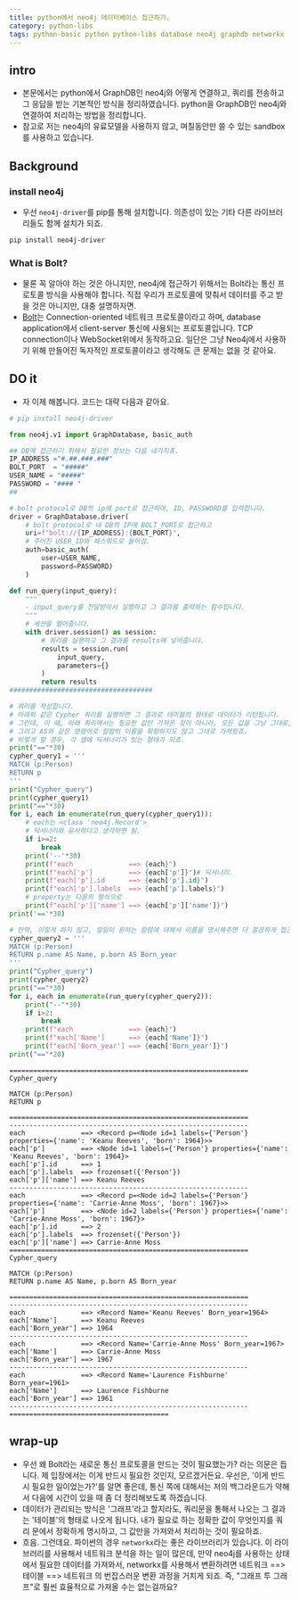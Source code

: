 ```yaml
---
title: python에서 neo4j 데이터베이스 접근하기.
category: python-libs
tags: python-basic python python-libs database neo4j graphdb networkx
---
```


## intro

- 본문에서는 python에서 GraphDB인 neo4j와 어떻게 연결하고, 쿼리를 전송하고 그 응답을 받는 기본적인 방식을 정리하였습니다.
python을 GraphDB인 neo4j와 연결하여 처리하는 방법을 정리합니다.
- 참고로 저는 neo4j의 유료모델을 사용하지 않고, 며칠동안만 쓸 수 있는 sandbox를 사용하고 있습니다. 

## Background

### install neo4j 

- 우선 `neo4j-driver`를 pip를 통해 설치합니다. 의존성이 있는 기타 다른 라이브러리들도 함께 설치가 되죠.

```bash
pip install neo4j-driver
```

### What is Bolt? 

- 물론 꼭 알아야 하는 것은 아니지만, neo4j에 접근하기 위해서는 Bolt라는 통신 프로토콜 방식을 사용해야 합니다. 직접 우리가 프로토콜에 맞춰서 데이터를 주고 받을 것은 아니지만, 대충 설명하자면.
- [Bolt](https://en.wikipedia.org/wiki/Bolt_(network_protocol))는 Connection-oriented 네트워크 프로토콜이라고 하며, database application에서 client-server 통신에 사용되는 프로토콜입니다. TCP connection이나 WebSocket위에서 동작하고요. 일단은 그냥 Neo4j에서 사용하기 위해 만들어진 독자적인 프로토콜이라고 생각해도 큰 문제는 없을 것 같아요. 

## DO it

- 자 이제 해봅니다. 코드는 대략 다음과 같아요. 

```python
# pip install neo4j-driver

from neo4j.v1 import GraphDatabase, basic_auth

## DB에 접근하기 위해서 필요한 정보는 다음 네가지죠.
IP_ADDRESS ="#.##.###.###"
BOLT_PORT  = "#####"
USER_NAME = "#####"
PASSWORD = "#### "
##

# bolt protocol로 DB의 ip에 port로 접근하여, ID, PASSWORD를 입력합니다.
driver = GraphDatabase.driver(
    # bolt protocol로 내 DB의 IP에 BOLT_PORT로 접근하고 
    uri=f"bolt://{IP_ADDRESS}:{BOLT_PORT}", 
    # 주어진 USER_ID와 패스워드로 들어감.
    auth=basic_auth(
        user=USER_NAME, 
        password=PASSWORD)
    )

def run_query(input_query):
    """
    - input_query를 전달받아서 실행하고 그 결과를 출력하는 함수입니다.
    """
    # 세션을 열어줍니다.
    with driver.session() as session: 
        # 쿼리를 실행하고 그 결과를 results에 넣어줍니다.
        results = session.run(
            input_query,
            parameters={}
        )
        return results
####################################

# 쿼리를 작성합니다.
# 아래와 같은 Cypher 쿼리를 실행하면 그 결과로 테이블의 형태로 데이터가 리턴됩니다. 
# 그런데, 이 때, 아래 쿼리에서는 필요한 값만 가져온 것이 아니라, 모든 값을 그냥 그대로, 
# 그리고 AS와 같은 명령어로 칼럼의 이름을 확정하지도 않고 그대로 가져왔죠. 
# 이렇게 할 경우, 각 셀에 딕셔너리가 있는 형태가 되죠. 
print("=="*30)
cypher_query1 = '''
MATCH (p:Person)
RETURN p
'''
print("Cypher_query")
print(cypher_query1)
print("=="*30)
for i, each in enumerate(run_query(cypher_query1)):
    # each는 <class 'neo4j.Record'> 
    # 딕셔너리와 유사하다고 생각하면 됨.
    if i>=2:
        break
    print('--'*30)
    print(f"each              ==> {each}")
    print(f"each['p']         ==> {each['p']}")# 딕셔너리.
    print(f"each['p'].id      ==> {each['p'].id}")
    print(f"each['p'].labels  ==> {each['p'].labels}")
    # property는 다음의 형식으로
    print(f"each['p']['name'] ==> {each['p']['name']}")
print('=='*30)

# 만약, 이렇게 하지 않고, 일일이 원하는 칼럼에 대해서 이름을 명시해주면 더 깔끔하게 접근하는 것이 가능하죠.
cypher_query2 = '''
MATCH (p:Person)
RETURN p.name AS Name, p.born AS Born_year
'''
print("Cypher_query")
print(cypher_query2)
print("=="*30)
for i, each in enumerate(run_query(cypher_query2)):
    print("--"*30)
    if i>2:
        break
    print(f"each              ==> {each}")
    print(f"each['Name']      ==> {each['Name']}")
    print(f"each['Born_year'] ==> {each['Born_year']}")
print("=="*20)
```

```plaintext
============================================================
Cypher_query

MATCH (p:Person)
RETURN p

============================================================
------------------------------------------------------------
each              ==> <Record p=<Node id=1 labels={'Person'} properties={'name': 'Keanu Reeves', 'born': 1964}>>
each['p']         ==> <Node id=1 labels={'Person'} properties={'name': 'Keanu Reeves', 'born': 1964}>
each['p'].id      ==> 1
each['p'].labels  ==> frozenset({'Person'})
each['p']['name'] ==> Keanu Reeves
------------------------------------------------------------
each              ==> <Record p=<Node id=2 labels={'Person'} properties={'name': 'Carrie-Anne Moss', 'born': 1967}>>
each['p']         ==> <Node id=2 labels={'Person'} properties={'name': 'Carrie-Anne Moss', 'born': 1967}>
each['p'].id      ==> 2
each['p'].labels  ==> frozenset({'Person'})
each['p']['name'] ==> Carrie-Anne Moss
============================================================
Cypher_query

MATCH (p:Person)
RETURN p.name AS Name, p.born AS Born_year

============================================================
------------------------------------------------------------
each              ==> <Record Name='Keanu Reeves' Born_year=1964>
each['Name']      ==> Keanu Reeves
each['Born_year'] ==> 1964
------------------------------------------------------------
each              ==> <Record Name='Carrie-Anne Moss' Born_year=1967>
each['Name']      ==> Carrie-Anne Moss
each['Born_year'] ==> 1967
------------------------------------------------------------
each              ==> <Record Name='Laurence Fishburne' Born_year=1961>
each['Name']      ==> Laurence Fishburne
each['Born_year'] ==> 1961
------------------------------------------------------------
========================================
```

## wrap-up

- 우선 왜 Bolt라는 새로운 통신 프로토콜을 만드는 것이 필요했는가? 라는 의문은 듭니다. 제 입장에서는 이게 반드시 필요한 것인지, 모르겠거든요. 우선은, '이게 반드시 필요한 일이었는가?'를 알면 좋은데, 통신 쪽에 대해서는 저의 백그라운드가 약해서 다음에 시간이 있을 때 좀 더 정리해보도록 하겠습니다. 
- 데이터가 관리되는 방식은 '그래프'라고 할지라도, 쿼리문을 통해서 나오는 그 결과는 '테이블'의 형태로 나오게 됩니다. 내가 필요로 하는 정확한 값이 무엇인지를 쿼리 문에서 정확하게 명시하고, 그 값만을 가져와서 처리하는 것이 필요하죠.
- 흐음. 그런데요. 파이썬의 경우 `networkx`라는 좋은 라이브러리가 있습니다. 이 라이브러리를 사용해서 네트워크 분석을 하는 일이 많은데, 만약 neo4j를 사용하는 상태에서 필요한 데이터를 가져와서, networkx를 사용해서 변환하려면 네트워크 ==> 테이블 ==> 네트워크 의 번잡스러운 변환 과정을 거치게 되죠. 즉, "그래프 투 그래프"로 훨씬 효율적으로 가져올 수는 없는걸까요?
